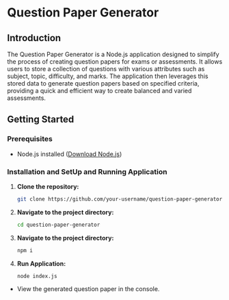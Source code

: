 # Question Paper Generator

## Introduction

The Question Paper Generator is a Node.js application designed to simplify the process of creating question papers for exams or assessments. It allows users to store a collection of questions with various attributes such as subject, topic, difficulty, and marks. The application then leverages this stored data to generate question papers based on specified criteria, providing a quick and efficient way to create balanced and varied assessments.

## Getting Started

### Prerequisites

-   Node.js installed ([Download Node.js](https://nodejs.org/))

### Installation and SetUp and Running Application

1. **Clone the repository:**

    ```bash
    git clone https://github.com/your-username/question-paper-generator.git
    ```

2. **Navigate to the project directory:**

    ```bash
    cd question-paper-generator
    ```

3. **Navigate to the project directory:**

    ```bash
    npm i
    ```

4. **Run Application:**

    ```bash
    node index.js
    ```

-   View the generated question paper in the console.
